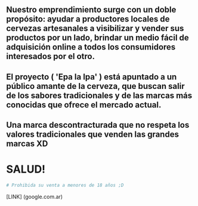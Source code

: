 ## Nuestro emprendimiento surge con un doble propósito: ayudar a productores locales de cervezas artesanales a visibilizar y vender sus productos por un lado, brindar un medio fácil de adquisición online a todos los consumidores interesados por el otro.

## El proyecto ( 'Epa la Ipa' ) está apuntado a un público amante de la cerveza, que buscan salir de los sabores tradicionales y de las marcas más conocidas que ofrece el mercado actual.
## Una marca descontracturada que no respeta los valores tradicionales que venden las grandes marcas XD
# SALUD!
 ``` bash
 # Prohibida su venta a menores de 18 años ;D
```
[LINK] (google.com.ar)